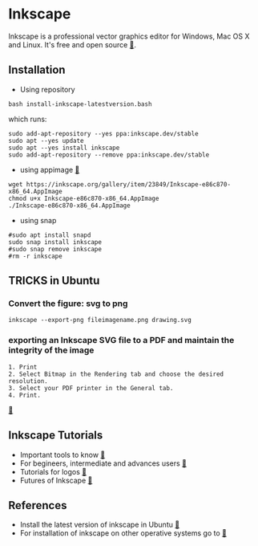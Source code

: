 # Inkscape
Inkscape is a professional vector graphics editor for Windows, Mac OS X and Linux. It's free and open source [:link:](https://inkscape.org/en/).

## Installation
* Using repository
```
bash install-inkscape-latestversion.bash
```
which runs:
```
sudo add-apt-repository --yes ppa:inkscape.dev/stable
sudo apt --yes update
sudo apt --yes install inkscape
sudo add-apt-repository --remove ppa:inkscape.dev/stable
```

* using appimage [:link:](https://inkscape.org/release/inkscape-1.0.2/gnulinux/appimage/dl/)
```
wget https://inkscape.org/gallery/item/23849/Inkscape-e86c870-x86_64.AppImage
chmod u+x Inkscape-e86c870-x86_64.AppImage
./Inkscape-e86c870-x86_64.AppImage
```

* using snap
```
#sudo apt install snapd
sudo snap install inkscape
#sudo snap remove inkscape
#rm -r inkscape
```



## TRICKS in Ubuntu

### Convert the figure: svg to png

```
inkscape --export-png fileimagename.png drawing.svg
```

### exporting an Inkscape SVG file to a PDF and maintain the integrity of the image

```
1. Print
2. Select Bitmap in the Rendering tab and choose the desired resolution.
3. Select your PDF printer in the General tab.
4. Print.
```

[:link:](https://graphicdesign.stackexchange.com/questions/5880/how-can-you-export-an-inkscape-svg-file-to-a-pdf-and-maintain-the-integrity-of-t)


## Inkscape Tutorials

* Important tools to know [:link:](https://www.youtube.com/watch?v=eM8_xRCZvEo)
* For begineers, intermediate and advances users [:link:](https://www.youtube.com/channel/UCEQXp_fcqwPcqrzNtWJ1w9w/videos)
* Tutorials for logos [:link:](https://www.youtube.com/watch?v=1hhAXrxVMeU&list=PLynG8gQD-n8DUEHPGKj3fgQUSwIYyU7dk)
* Futures of Inkscape [:link:](https://www.youtube.com/watch?v=R8lE2wyfSYY&list=PLynG8gQD-n8Byyq30_FOq9ylUFL1nTkGC)

## References
* Install the latest version of inkscape in Ubuntu [:link:](http://ubuntuhandbook.org/index.php/2017/01/install-inkscape-0-92-ppa-ubuntu-16-04-16-10-14-04/)
* For installation of inkscape on other operative systems go to [:link:](https://inkscape.org/en/release/)
